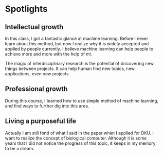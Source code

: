 # Spotlights

## Intellectual growth

In this class, I got a fantastic glance at machine learning. Before I never learn about this method, but now I realize why it is widely accepted and applied by people currently. I believe machine learning can help people to achieve more and more with the help of ml.

The magic of interdisciplinary research is the potential of discovering new things between projects. It can help human find new topics, new applications, even new projects.


## Professional growth

During this course, I learned how to use simple method of machine learning, and find ways to further dig into this area.


## Living a purposeful life

Actually I am still fond of what I said in the paper when I applied for DKU. I want to realize the concept of biological computer. Although it is some years that I did not notice the progress of this topic, it keeps in my memory to be a dream.

